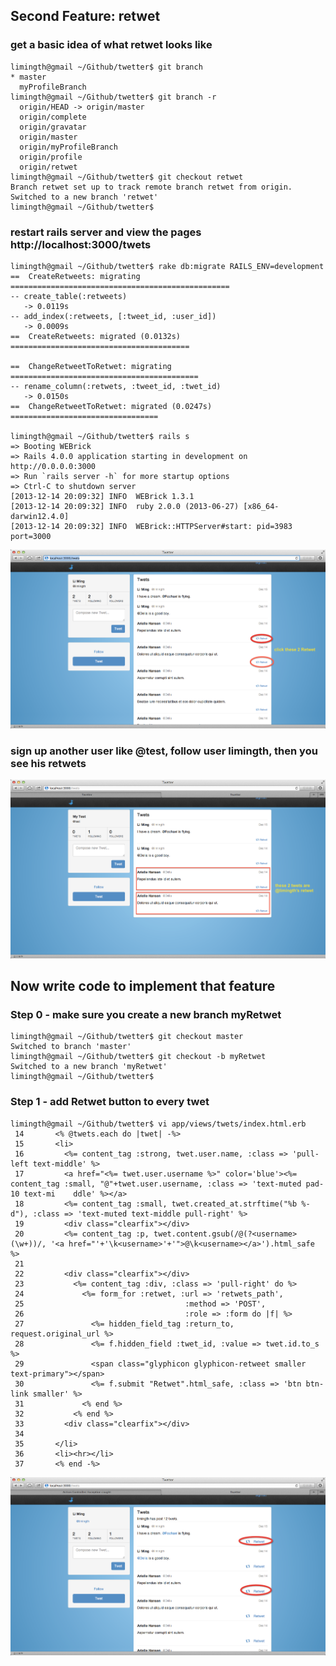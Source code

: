 
## Second Feature: retwet

### get a basic idea of what retwet looks like 
	limingth@gmail ~/Github/twetter$ git branch
	* master
	  myProfileBranch
	limingth@gmail ~/Github/twetter$ git branch -r
	  origin/HEAD -> origin/master
	  origin/complete
	  origin/gravatar
	  origin/master
	  origin/myProfileBranch
	  origin/profile
	  origin/retwet
	limingth@gmail ~/Github/twetter$ git checkout retwet
	Branch retwet set up to track remote branch retwet from origin.
	Switched to a new branch 'retwet'
	limingth@gmail ~/Github/twetter$ 

### restart rails server and view the pages http://localhost:3000/twets
	limingth@gmail ~/Github/twetter$ rake db:migrate RAILS_ENV=development
	==  CreateRetweets: migrating =================================================
	-- create_table(:retweets)
	   -> 0.0119s
	-- add_index(:retweets, [:tweet_id, :user_id])
	   -> 0.0009s
	==  CreateRetweets: migrated (0.0132s) ========================================

	==  ChangeRetweetToRetwet: migrating ==========================================
	-- rename_column(:retwets, :tweet_id, :twet_id)
	   -> 0.0150s
	==  ChangeRetweetToRetwet: migrated (0.0247s) =================================

	limingth@gmail ~/Github/twetter$ rails s
	=> Booting WEBrick
	=> Rails 4.0.0 application starting in development on http://0.0.0.0:3000
	=> Run `rails server -h` for more startup options
	=> Ctrl-C to shutdown server
	[2013-12-14 20:09:32] INFO  WEBrick 1.3.1
	[2013-12-14 20:09:32] INFO  ruby 2.0.0 (2013-06-27) [x86_64-darwin12.4.0]
	[2013-12-14 20:09:32] INFO  WEBrick::HTTPServer#start: pid=3983 port=3000

![twetter-retwet-looks-like](twetter-retwet-looks-like.png)

### sign up another user like @test, follow user limingth, then you see his retwets
![twetter-retwet-show](twetter-retwet-show.png)

## Now write code to implement that feature
### Step 0 - make sure you create a new branch myRetwet
	limingth@gmail ~/Github/twetter$ git checkout master
	Switched to branch 'master'
	limingth@gmail ~/Github/twetter$ git checkout -b myRetwet
	Switched to a new branch 'myRetwet'
	limingth@gmail ~/Github/twetter$ 

### Step 1 - add Retwet button to every twet 
	limingth@gmail ~/Github/twetter$ vi app/views/twets/index.html.erb 
	 14       <% @twets.each do |twet| -%>
	 15       <li>
	 16         <%= content_tag :strong, twet.user.name, :class => 'pull-left text-middle' %>
	 17         <a href="<%= twet.user.username %>" color='blue'><%= content_tag :small, "@"+twet.user.username, :class => 'text-muted pad-10 text-mi    ddle' %></a>
	 18         <%= content_tag :small, twet.created_at.strftime("%b %-d"), :class => 'text-muted text-middle pull-right' %>
	 19         <div class="clearfix"></div>
	 20         <%= content_tag :p, twet.content.gsub(/@(?<username>(\w+))/, '<a href="'+'\k<username>'+'">@\k<username></a>').html_safe %>
	 21         
	 22         <div class="clearfix"></div>
	 23           <%= content_tag :div, :class => 'pull-right' do %>
	 24             <%= form_for :retwet, :url => 'retwets_path', 
	 25                                    :method => 'POST',
	 26                                    :role => :form do |f| %>
	 27               <%= hidden_field_tag :return_to, request.original_url %>
	 28               <%= f.hidden_field :twet_id, :value => twet.id.to_s %>
	 29               <span class="glyphicon glyphicon-retweet smaller text-primary"></span>
	 30               <%= f.submit "Retwet".html_safe, :class => 'btn btn-link smaller' %>
	 31             <% end %>
	 32           <% end %>
	 33         <div class="clearfix"></div>
	 34         
	 35       </li>
	 36       <li><hr></li>
	 37       <% end -%>

![twetter-retwet-add-button](twetter-retwet-add-button.png)

